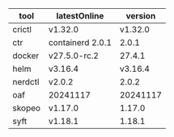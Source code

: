 | tool | latestOnline | version |
|------|--------------|---------|
| crictl | v1.32.0 | v1.32.0 |
| ctr | containerd 2.0.1 | 2.0.1 |
| docker | v27.5.0-rc.2 | 27.4.1 |
| helm | v3.16.4 | v3.16.4 |
| nerdctl | v2.0.2 | 2.0.2 |
| oaf | 20241117 | 20241117 |
| skopeo | v1.17.0 | 1.17.0 |
| syft | v1.18.1 | 1.18.1 |

